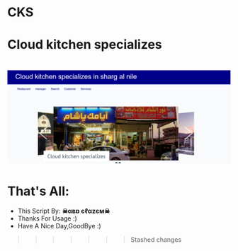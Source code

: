 # CKS
# Cloud kitchen specializes 

#       ![ScrennShot](https://github.com//abdalazeim/CKS/blob/master/5.PNG)













# That's All:
 - This Script By:  **☠αвɒ єℓαzєм☠**
 - Thanks For Usage :)
 - Have A Nice Day,GoodBye :)

>>>>>>> Stashed changes
